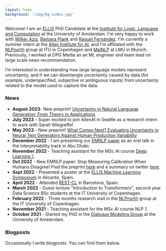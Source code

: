 ```yaml
---
layout: home
background: '/img/bg-index.jpg'
---
```


Welcome! I am an [ELLIS](https://ellis.eu/) PhD Candidate at the [Institute for Logic, Language and Computation](https://www.illc.uva.nl/) at the University of Amsterdam. I'm very happy to work with [Wilker Aziz](https://wilkeraziz.github.io/), [Barbara Plank](https://bplank.github.io/) and [Raquel Fernández](https://staff.fnwi.uva.nl/r.fernandezrovira/). I'm currently a summer intern at the [Allen Institute for AI](https://allenai.org/), and I'm affiliated with the [NLPnorth](https://nlpnorth.github.io/) group at ITU in Copenhagen and [MaiNLP](https://mainlp.github.io/) at LMU in Munich. Previously, I worked at DPG Media as an ML engineer and team lead on large scale news recommendation.

I’m interested in understanding how large language models represent uncertainty, and if we can disentangle uncertainty caused by data (for example, underspecified, subjective or ambiguous inputs) from uncertainty related to the model used to capture the data. 

### News
- **August 2023**- New preprint! [Uncertainty in Natural Language Generation: From Theory to Applications
](https://arxiv.org/abs/2307.15703)
- **July 2023** - Super excited to join AllenAI in Seattle as a research intern to work with Sarah Wiegreffe!
- **May 2023** - New preprint! [What Comes Next? Evaluating Uncertainty in Neural Text Generators Against Human Production Variability](https://arxiv.org/abs/2305.11707)
- **December 2022** - I am presenting our [EMNLP paper](https://aclanthology.org/2022.emnlp-main.124/) as an oral talk in the interpretability track in Abu Dhabi.
- **November 2022** - Teaching assistant for the MSc AI course [Deep Learning 1](https://uvadlc.github.io/).
- **Oct 2022** - New EMNLP paper: Stop Measuring Calibration When Humans Disagree! Find the preprint [here](https://arxiv.org/abs/2210.16133.pdf) and a summary on twitter [here](https://twitter.com/jsbaan/status/1587023453923803137?s=20&t=hObUFX9YtyNWzoqRXtsrGA).
- **Sept 2022** - Presented a poster at the [ELLIS Machine Learning Symposium](https://ellisalicante.org/eds2022/) in Alicante, Spain. 
- **April 2022** - Attended [REST-CL](https://sites.google.com/view/rest-cl/) in Barcelona, Spain.
- **March 2022** - Guest lecture "Introduction to Transformers", second year Data Science BSc students at the IT University of Copenhagen.
- **February 2022** - Three months research visit in the [NLPnorth](https://nlpnorth.github.io/) group at the IT University of Copenhagen.
- **November 2021** - Teaching assistant for the MSc AI course NLP 1.
- **October 2021** - Started my PhD in the [Dialogue Modeling Group](https://dmg-illc.github.io/dmg/) at the University of Amsterdam.

### Blogposts
Occasionally I write blogposts. You can find them below.
